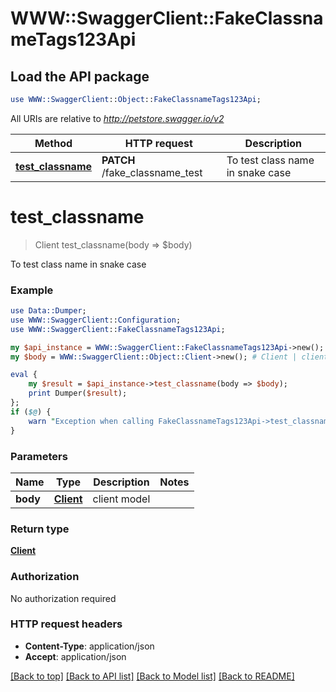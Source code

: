 # WWW::SwaggerClient::FakeClassnameTags123Api

## Load the API package
```perl
use WWW::SwaggerClient::Object::FakeClassnameTags123Api;
```

All URIs are relative to *http://petstore.swagger.io/v2*

Method | HTTP request | Description
------------- | ------------- | -------------
[**test_classname**](FakeClassnameTags123Api.md#test_classname) | **PATCH** /fake_classname_test | To test class name in snake case


# **test_classname**
> Client test_classname(body => $body)

To test class name in snake case

### Example 
```perl
use Data::Dumper;
use WWW::SwaggerClient::Configuration;
use WWW::SwaggerClient::FakeClassnameTags123Api;

my $api_instance = WWW::SwaggerClient::FakeClassnameTags123Api->new();
my $body = WWW::SwaggerClient::Object::Client->new(); # Client | client model

eval { 
    my $result = $api_instance->test_classname(body => $body);
    print Dumper($result);
};
if ($@) {
    warn "Exception when calling FakeClassnameTags123Api->test_classname: $@\n";
}
```

### Parameters

Name | Type | Description  | Notes
------------- | ------------- | ------------- | -------------
 **body** | [**Client**](Client.md)| client model | 

### Return type

[**Client**](Client.md)

### Authorization

No authorization required

### HTTP request headers

 - **Content-Type**: application/json
 - **Accept**: application/json

[[Back to top]](#) [[Back to API list]](../README.md#documentation-for-api-endpoints) [[Back to Model list]](../README.md#documentation-for-models) [[Back to README]](../README.md)


